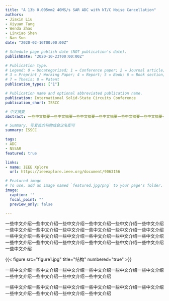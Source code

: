 ```yaml
---
title: "A 13b 0.005mm2 40MS/s SAR ADC with kT/C Noise Cancellation"
authors:
- Jiaxin Liu
- Xiyuan Tang
- Wenda Zhao
- Linxiao Shen
- Nan Sun
date: "2020-02-16T00:00:00Z"

# Schedule page publish date (NOT publication's date).
publishDate: "2020-10-23T00:00:00Z"

# Publication type.
# Legend: 0 = Uncategorized; 1 = Conference paper; 2 = Journal article;
# 3 = Preprint / Working Paper; 4 = Report; 5 = Book; 6 = Book section;
# 7 = Thesis; 8 = Patent
publication_types: ["1"]

# Publication name and optional abbreviated publication name.
publication: International Solid-State Circuits Conference
publication_short: ISSCC

# 中文摘要
abstract: 一些中文摘要一些中文摘要一些中文摘要一些中文摘要一些中文摘要一些中文摘要一些中文摘要一些中文摘要一些中文摘要一些中文摘要一些中文摘要一些中文摘要一些中文摘要一些中文摘要一些中文摘要一些中文摘要一些中文摘要一些中文摘要一些中文摘要一些中文摘要一些中文摘要一些中文摘要一些中文摘要一些中文摘要

# Summary. 写发表的刊物或会议名即可
summary: ISSCC

tags:
- ADC
- NSSAR
featured: true

links:
- name: IEEE Xplore
  url: https://ieeexplore.ieee.org/document/9063156

# Featured image
# To use, add an image named `featured.jpg/png` to your page's folder. 
image:
  caption: ''
  focal_point: ""
  preview_only: false

---
```



一些中文介绍一些中文介绍一些中文介绍一些中文介绍一些中文介绍一些中文介绍一些中文介绍一些中文介绍一些中文介绍一些中文介绍一些中文介绍一些中文介绍一些中文介绍一些中文介绍一些中文介绍一些中文介绍一些中文介绍一些中文介绍一些中文介绍一些中文介绍一些中文介绍一些中文介绍一些中文介绍一些中文介绍一些中文介绍

{{< figure src="figure1.jpg" title="结构" numbered="true" >}}

一些中文介绍一些中文介绍一些中文介绍一些中文介绍一些中文介绍一些中文介绍一些中文介绍一些中文介绍一些中文介绍一些中文介绍

一些中文介绍一些中文介绍一些中文介绍一些中文介绍一些中文介绍一些中文介绍一些中文介绍一些中文介绍一些中文介绍一些中文介绍
